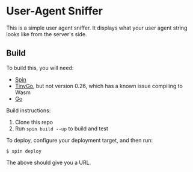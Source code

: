# User-Agent Sniffer

This is a simple user agent sniffer. It displays what your user agent string looks like from the server's side.

## Build

To build this, you will need:

* [Spin](https://spin.fermyon.dev)
* [TinyGo](https://tinygo.org/getting-started/install/), but not version 0.26, which has a known issue compiling to Wasm
* [Go](https://go.dev/)

Build instructions:

1. Clone this repo
1. Run `spin build --up` to build and test

To deploy, configure your deployment target, and then run:

```console
$ spin deploy
```

The above should give you a URL.

